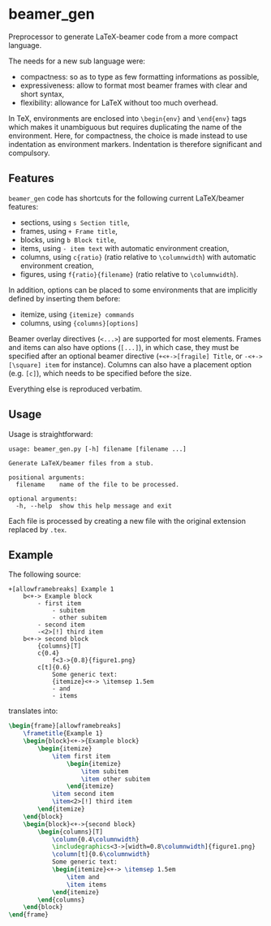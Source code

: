 beamer_gen
==========

Preprocessor to generate LaTeX-beamer code from a more compact language.

The needs for a new sub language were:

- compactness: so as to type as few formatting informations as possible,
- expressiveness: allow to format most beamer frames with clear and short syntax,
- flexibility: allowance for LaTeX without too much overhead.

In TeX, environments are enclosed into ``\begin{env}`` and ``\end{env}`` tags which makes it unambiguous but requires duplicating the name of the environment.
Here, for compactness, the choice is made instead to use indentation as environment markers.
Indentation is therefore significant and compulsory.


Features
--------

``beamer_gen`` code has shortcuts for the following current LaTeX/beamer features:

- sections, using ``s Section title``,
- frames, using ``+ Frame title``,
- blocks, using ``b Block title``,
- items, using ``- item text`` with automatic environment creation,
- columns, using ``c{ratio}`` (ratio relative to ``\columnwidth``) with automatic environment creation,
- figures, using ``f{ratio}{filename}`` (ratio relative to ``\columnwidth``).

In addition, options can be placed to some environments that are implicitly defined by inserting them before:

- itemize, using ``{itemize} commands``
- columns, using ``{columns}[options]``


Beamer overlay directives (``<...>``) are supported for most elements.
Frames and items can also have options (``[...]``), in which case, they must be specified after an optional beamer directive (``+<+->[fragile] Title``, or ``-<+->[\square] item`` for instance).
Columns can also have a placement option (e.g. ``[c]``), which needs to be specified before the size.

Everything else is reproduced verbatim.


Usage
-----

Usage is straightforward:

    usage: beamer_gen.py [-h] filename [filename ...]

    Generate LaTeX/beamer files from a stub.

    positional arguments:
      filename    name of the file to be processed.

    optional arguments:
      -h, --help  show this help message and exit

Each file is processed by creating a new file with the original extension replaced by ``.tex``.


Example
-------

The following source:

```
+[allowframebreaks] Example 1
    b<+-> Example block
        - first item
            - subitem
            - other subitem
        - second item
        -<2>[!] third item
    b<+-> second block
        {columns}[T]
        c{0.4}
            f<3->{0.8}{figure1.png}
        c[t]{0.6}
            Some generic text:
            {itemize}<+-> \itemsep 1.5em
            - and
            - items
```

translates into:

```tex
\begin{frame}[allowframebreaks]
    \frametitle{Example 1}
    \begin{block}<+->{Example block}
        \begin{itemize}
            \item first item
                \begin{itemize}
                    \item subitem
                    \item other subitem
                \end{itemize}
            \item second item
            \item<2>[!] third item
        \end{itemize}
    \end{block}
    \begin{block}<+->{second block}
        \begin{columns}[T]
            \column{0.4\columnwidth}
            \includegraphics<3->[width=0.8\columnwidth]{figure1.png}
            \column[t]{0.6\columnwidth}
            Some generic text:
            \begin{itemize}<+-> \itemsep 1.5em
                \item and
                \item items
            \end{itemize}
        \end{columns}
    \end{block}
\end{frame}
```
